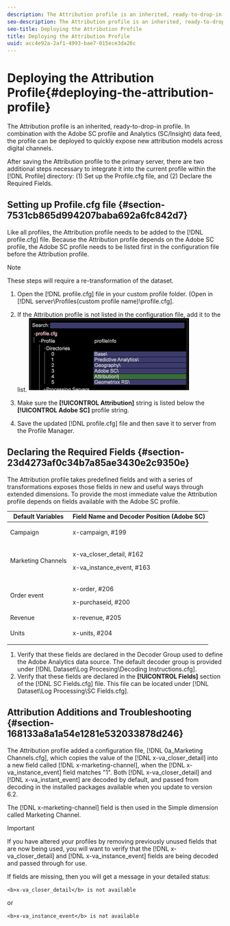 ```yaml
---
description: The Attribution profile is an inherited, ready-to-drop-in profile. In combination with the Adobe SC profile and Analytics (SC/Insight) data feed, the profile can be deployed to quickly expose new attribution models across digital channels.
seo-description: The Attribution profile is an inherited, ready-to-drop-in profile. In combination with the Adobe SC profile and Analytics (SC/Insight) data feed, the profile can be deployed to quickly expose new attribution models across digital channels.
seo-title: Deploying the Attribution Profile
title: Deploying the Attribution Profile
uuid: acc4e92a-2af1-4993-bae7-015ece3da26c
---
```


# Deploying the Attribution Profile{#deploying-the-attribution-profile}

The Attribution profile is an inherited, ready-to-drop-in profile. In combination with the Adobe SC profile and Analytics (SC/Insight) data feed, the profile can be deployed to quickly expose new attribution models across digital channels.

 After saving the Attribution profile to the primary server, there are two additional steps necessary to integrate it into the current profile within the [!DNL Profile] directory: (1) Set up the Profile.cfg file, and (2) Declare the Required Fields.

## Setting up Profile.cfg file {#section-7531cb865d994207baba692a6fc842d7}

Like all profiles, the Attribution profile needs to be added to the [!DNL profile.cfg] file. Because the Attribution profile depends on the Adobe SC profile, the Adobe SC profile needs to be listed first in the configuration file before the Attribution profile. 

>[!NOTE]
>
>These steps will require a re-transformation of the dataset.

1. Open the [!DNL profile.cfg] file in your custom profile folder. (Open in [!DNL server\Profiles\(custom profile name)\profile.cfg]. 

1. If the Attribution profile is not listed in the configuration file, add it to the list. ![](assets/new_profile_cfg.png)

1. Make sure the **[!UICONTROL Attribution]** string is listed below the **[!UICONTROL Adobe SC]** profile string. 

1. Save the updated [!DNL profile.cfg] file and then save it to server from the Profile Manager.

## Declaring the Required Fields {#section-23d4273af0c34b7a85ae3430e2c9350e}

The Attribution profile takes predefined fields and with a series of transformations exposes those fields in new and useful ways through extended dimensions. To provide the most immediate value the Attribution profile depends on fields available with the Adobe SC profile. 

<table id="table_97751B73CCAA4B96BB162641A178A68A"> 
 <thead> 
  <tr> 
   <th colname="col1" class="entry"> Default Variables </th> 
   <th colname="col2" class="entry"> Field Name and Decoder Position (Adobe SC) </th> 
  </tr>
 </thead>
 <tbody> 
  <tr> 
   <td colname="col1"> Campaign </td> 
   <td colname="col2"> <p>x-campaign, #199 </p> </td> 
  </tr> 
  <tr> 
   <td colname="col1"> Marketing Channels </td> 
   <td colname="col2"> <p>x-va_closer_detail, #162 </p> <p>x-va_instance_event, #163 </p> </td> 
  </tr> 
  <tr> 
   <td colname="col1"> Order event </td> 
   <td colname="col2"> <p>x-order, #206 </p> <p>x-purchaseid, #200 </p> </td> 
  </tr> 
  <tr> 
   <td colname="col1"> Revenue </td> 
   <td colname="col2"> x-revenue, #205 </td> 
  </tr> 
  <tr> 
   <td colname="col1"> Units </td> 
   <td colname="col2"> <p>x-units, #204 </p> </td> 
  </tr> 
 </tbody> 
</table>

1. Verify that these fields are declared in the Decoder Group used to define the Adobe Analytics data source. The default decoder group is provided under [!DNL Dataset\Log Procesing\Decoding Instructions.cfg]. 
1. Verify that these fields are declared in the **[!UICONTROL Fields]** section of the [!DNL SC Fields.cfg] file. This file can be located under [!DNL Dataset\Log Processing\SC Fields.cfg].

## Attribution Additions and Troubleshooting {#section-168133a8a1a54e1281e532033878d246}

The Attribution profile added a configuration file, [!DNL 0a_Marketing Channels.cfg], which copies the value of the [!DNL x-va_closer_detail] into a new field called [!DNL x-marketing-channel], when the [!DNL x-va_instance_event] field matches "1". Both [!DNL x-va_closer_detail] and [!DNL x-va_instant_event] are decoded by default, and passed from decoding in the installed packages available when you update to version 6.2.

The [!DNL x-marketing-channel] field is then used in the Simple dimension called Marketing Channel.

>[!IMPORTANT]
>
>If you have altered your profiles by removing previously unused fields that are now being used, you will want to verify that the [!DNL x-va_closer_detail] and [!DNL x-va_instance_event] fields are being decoded and passed through for use.

If fields are missing, then you will get a message in your detailed status: 

```
<b>x-va_closer_detail</b> is not available
```

or 

```
<b>x-va_instance_event</b> is not available
```

